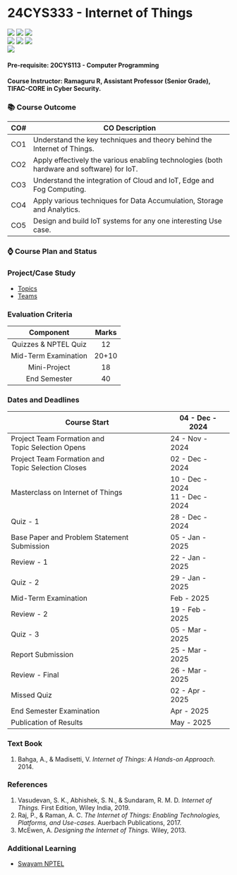 # 24CYS333 - Internet of Things
![](https://img.shields.io/badge/Batch-22CYS-lightgreen) ![](https://img.shields.io/badge/UG-blue) ![](https://img.shields.io/badge/Subject-IoT-blue)
<br/>
![](https://img.shields.io/badge/Lecture-2-orange) ![](https://img.shields.io/badge/Practical-3-orange) ![](https://img.shields.io/badge/Credits-3-orange) <br/>
![](https://img.shields.io/badge/Regular_Students-72-gold) <br/>

#### Pre-requisite: 20CYS113 - Computer Programming

#### Course Instructor:  Ramaguru R, Assistant Professor (Senior Grade), TIFAC-CORE in Cyber Security.

### :books: Course Outcome

| CO# | CO Description                                                               |
|------|-----------------------------------------------------------------------------|
| CO1  | Understand the key techniques and theory behind the Internet of Things.     |
| CO2  | Apply effectively the various enabling technologies (both hardware and software) for IoT. |
| CO3  | Understand the integration of Cloud and IoT, Edge and Fog Computing.        |
| CO4  | Apply various techniques for Data Accumulation, Storage and Analytics.      |
| CO5  | Design and build IoT systems for any one interesting Use case.              |

### :watch: Course Plan and Status

### Project/Case Study
- [Topics](https://github.com/Amrita-TIFAC-Cyber-Blockchain/24CYS333-Internet-of-Things/blob/main/Assets/Case_Study.md)
- [Teams](https://github.com/Amrita-TIFAC-Cyber-Blockchain/24CYS333-Internet-of-Things/blob/main/Assets/Teams.md)

### Evaluation Criteria

| Component | Marks |
|:---------:|:-----:|
| Quizzes & NPTEL Quiz |  12   |
| Mid-Term Examination | 20+10 | 
| Mini-Project | 18 | 
| End Semester | 40 | 

### Dates and Deadlines

| Course Start | 04 - Dec - 2024 |
|--------------|-----------------|
| Project Team Formation and <br/> Topic Selection Opens | 24 - Nov - 2024 |
| Project Team Formation and <br/> Topic Selection Closes | 02 - Dec - 2024 |
| Masterclass on Internet of Things | 10 - Dec - 2024 <br/> 11 - Dec - 2024 |
| Quiz - 1 | 28 - Dec - 2024 |
| Base Paper and Problem Statement Submission | 05 - Jan - 2025  |
| Review - 1 | 22 - Jan - 2025 |
| Quiz - 2  | 29 - Jan - 2025 |
| Mid-Term Examination | Feb - 2025 |
| Review - 2 | 19 - Feb - 2025 |
| Quiz - 3  | 05 - Mar - 2025 |
| Report Submission | 25 - Mar - 2025 |
| Review - Final | 26 - Mar - 2025 |
| Missed Quiz | 02 - Apr - 2025 |
| End Semester Examination | Apr - 2025 |
| Publication of Results | May - 2025 |

### Text Book
1. Bahga, A., & Madisetti, V. *Internet of Things: A Hands-on Approach.* 2014.

### References
1. Vasudevan, S. K., Abhishek, S. N., & Sundaram, R. M. D. *Internet of Things.* First Edition, Wiley India, 2019.  
2. Raj, P., & Raman, A. C. *The Internet of Things: Enabling Technologies, Platforms, and Use-cases.* Auerbach Publications, 2017.  
3. McEwen, A. *Designing the Internet of Things.* Wiley, 2013.

### Additional Learning
- [Swayam NPTEL](https://onlinecourses.nptel.ac.in/noc25_cs44/preview)
